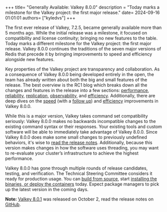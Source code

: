 +++
title=  "Generally Available: Valkey 8.0.0"
description = "Today marks a milestone for the Valkey project: the first major release."
date= 2024-09-16 01:01:01
authors= ["kyledvs"]
+++

The first ever release of Valkey, 7.2.5, became generally available more than 5 months ago.
While the initial release was a milestone, it focused on compatibility and license continuity; bringing no new features to the table.
Today marks a different milestone for the Valkey project: the first major release.
Valkey 8.0.0 continues the traditions of the seven major versions of Redis that precede it by bringing improvements to speed and efficiency alongside new features.

Key properties of the Valkey project are transparency and collaboration.
As a consequence of Valkey 8.0.0 being developed entirely in the open, the team has already written about both the big and small features of the release.
The best overview is the RC1 blog which breaks down all the changes and features in the release into a few sections: [performance](/blog/valkey-8-0-0-rc1/#performance), [reliability](/blog/valkey-8-0-0-rc1/#reliability), [replication](/blog/valkey-8-0-0-rc1/#replication), [observability](https://valkey.io/blog/valkey-8-0-0-rc1/#observability), and [efficiency](/blog/valkey-8-0-0-rc1/#efficiency).
Additionally, there are deep dives on the [speed](/blog/unlock-one-million-rps/) (with a [follow up](/blog/unlock-one-million-rps-part2/)) and [efficiency](/blog/valkey-memory-efficiency-8-0/) improvements in Valkey 8.0.0.

While this is a major version, Valkey takes command set compatibility seriously: Valkey 8.0.0 makes no backwards incompatible changes to the existing command syntax or their responses.
Your existing tools and custom software will be able to immediately take advantage of Valkey 8.0.0.
Since Valkey 8.0.0 does make some small changes to previously undefined behaviors, it's wise to [read the release notes](https://github.com/valkey-io/valkey/blob/8.0.0/00-RELEASENOTES).
Additionally, because this version makes changes in how the software uses threading, you may want to re-evaluate your cluster’s infrastructure to achieve the highest performance.

Valkey 8.0.0 has gone through multiple rounds of release candidates, testing, and verification.
The Technical Steering Committee considers it ready for production usage.
You can [build from source](https://github.com/valkey-io/valkey/tree/8.0.0), start [installing the binaries, or deploy the containers](/download/) today.
Expect package managers to pick up the latest version in the coming days.

**Note:** [Valkey 8.0.1](https://github.com/valkey-io/valkey/tree/8.0.1) was released on October 2, read the release notes on [GitHub](https://github.com/valkey-io/valkey/blob/8.0.1/00-RELEASENOTES).